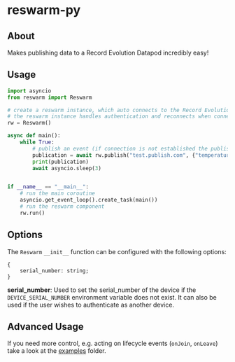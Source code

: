 # reswarm-py

## About

Makes publishing data to a Record Evolution Datapod incredibly easy!

## Usage

```python
import asyncio
from reswarm import Reswarm

# create a reswarm instance, which auto connects to the Record Evolution Platform
# the reswarm instance handles authentication and reconnects when connection is lost
rw = Reswarm()

async def main():
    while True:
        # publish an event (if connection is not established the publish is skipped)
        publication = await rw.publish("test.publish.com", {"temperature": 20})
        print(publication)
        await asyncio.sleep(3)


if __name__ == "__main__":
    # run the main coroutine
    asyncio.get_event_loop().create_task(main())
    # run the reswarm component
    rw.run()
```

## Options

The `Reswarm` `__init__` function can be configured with the following options:

```
{
    serial_number: string;
}
```

**serial_number**: Used to set the serial_number of the device if the `DEVICE_SERIAL_NUMBER` environment variable does not exist. It can also be used if the user wishes to authenticate as another device.

## Advanced Usage

If you need more control, e.g. acting on lifecycle events (`onJoin`, `onLeave`) take a look at
the [examples](./examples/) folder.
